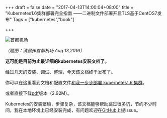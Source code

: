 +++
draft = false
date = "2017-04-13T14:00:04+08:00"
title = "Kubernetes1.6集群部署完全指南 ——二进制文件部署开启TLS基于CentOS7发布"
Tags = ["kubernetes","book"]

+++

![首都机场](http://olz1di9xf.bkt.clouddn.com/2016081309.jpg)

*（题图：清晨@首都机场 Aug 13,2016）*

**这可能是目前为止最详细的kubernetes安装文档了。**

经过几天的安装、调试、整理，今天该文档终于发布了。

你可以在这里看到文档和配置文件[和我一步步部署 kubernetes1.6 集群](https://github.com/rootsongjc/follow-me-install-kubernetes-cluster)。

或者直接下载[pdf](http://olz1di9xf.bkt.clouddn.com/Kubernetes1.6%E9%9B%86%E7%BE%A4%E9%83%A8%E7%BD%B2%E5%AE%8C%E5%85%A8%E6%8C%87%E5%8D%97%E2%80%94%E2%80%94%E4%BA%8C%E8%BF%9B%E5%88%B6%E6%96%87%E4%BB%B6%E9%83%A8%E7%BD%B2%E5%BC%80%E5%90%AFTLS%E5%9F%BA%E4%BA%8ECentOS7.pdf)版本（2.92M）。

Kubernetes的安装繁琐，步骤复杂，该文档能够帮助跳过很多坑，节约不少时间，我在本地环境上已经安装完成，有问题欢迎在[GitHub](https://github.com/opsnull/follow-me-install-kubernetes-cluster)上提issue。
